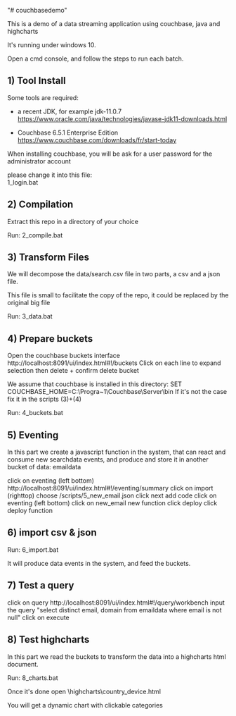 "# couchbasedemo" 

This is a demo of a data streaming application using couchbase, java and highcharts

It's running under windows 10.

Open a cmd console, and follow the steps to run each batch.


## 1) Tool Install

Some tools are required:

- a recent JDK, for example jdk-11.0.7
https://www.oracle.com/java/technologies/javase-jdk11-downloads.html

- Couchbase 6.5.1 Enterprise Edition
https://www.couchbase.com/downloads/fr/start-today

When installing couchbase, you will be ask for a user password for the administrator account

please change it into this file:  
1_login.bat

## 2) Compilation 

Extract this repo in a directory of your choice

Run: 2_compile.bat

## 3) Transform Files

We will decompose the data/search.csv file in two parts, a csv and a json file.

This file is small to facilitate the copy of the repo, it could be replaced by the original big file   

Run: 3_data.bat

## 4) Prepare buckets

Open the couchbase buckets interface http://localhost:8091/ui/index.html#!/buckets 
Click on each line to expand selection then delete + confirm delete bucket

We assume that couchbase is installed in this directory:
SET COUCHBASE_HOME=C:\Progra~1\Couchbase\Server\bin
If it's not the case fix it in the scripts (3)+(4)

Run: 4_buckets.bat

## 5) Eventing

In this part we create a javascript function in the system, that can react and consume new searchdata events, 
and produce and store it in another bucket of data: emaildata

click on eventing (left bottom)  http://localhost:8091/ui/index.html#!/eventing/summary
click on import (righttop)
choose /scripts/5_new_email.json
click next add code
click on eventing (left bottom)
click on new_email new function
click deploy
click deploy function


## 6) import csv & json

Run: 6_import.bat

It will produce data events in the system, and feed the buckets.

## 7) Test a query

click on query http://localhost:8091/ui/index.html#!/query/workbench
input the query "select distinct email, domain from  emaildata where email is not null"
click on execute

## 8) Test highcharts

In this part we read the buckets to transform the data into a highcharts html document.

Run: 8_charts.bat

Once it's done open \highcharts\country_device.html

You will get a dynamic chart with clickable categories


